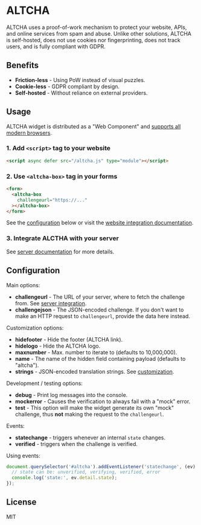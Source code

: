 # ALTCHA

ALTCHA uses a proof-of-work mechanism to protect your website, APIs, and online services from spam and abuse. Unlike other solutions, ALTCHA is self-hosted, does not use cookies nor fingerprinting, does not track users, and is fully compliant with GDPR.

## Benefits

- __Friction-less__ - Using PoW instead of visual puzzles.
- __Cookie-less__ - GDPR compliant by design.
- __Self-hosted__ - Without reliance on external providers.

## Usage

ALTCHA widget is distributed as a "Web Component" and [supports all modern browsers](https://developer.mozilla.org/en-US/docs/Web/API/Web_components#browser_compatibility).

### 1. Add `<script>` tag to your website

```html
<script async defer src="/altcha.js" type="module"></script>
```

### 2. Use `<altcha-box>` tag in your forms

```html
<form>
  <altcha-box
    challengeurl="https://..."
  ></altcha-box>  
</form>
```

See the [configuration](#configuration) below or visit the [website integration documentation](https://altcha.org/docs/website-integration).

### 3. Integrate ALCTHA with your server

See [server documentation](https://altcha.org/docs/server-integration) for more details.

## Configuration

Main options:

- __challengeurl__ - The URL of your server, where to fetch the challenge from. See [server integration](/docs/server-integration).
- __challengejson__ - The JSON-encoded challenge. If you don't want to make an HTTP request to `challengeurl`, provide the data here instead.

Customization options:

- __hidefooter__ - Hide the footer (ALTCHA link).
- __hidelogo__ - Hide the ALTCHA logo.
- __maxnumber__ - Max. number to iterate to (defaults to 10,000,000).
- __name__ - The name of the hidden field containing payload (defaults to "altcha").
- __strings__ - JSON-encoded translation strings. See [customization](/docs/widget-customization).

Development / testing options:

- __debug__ - Print log messages into the console.
- __mockerror__ - Causes the verification to always fail with a "mock" error.
- __test__ - This option will make the widget generate its own "mock" challenge, thus __not__ making the request to the `challengeurl`.

Events:

- __statechange__ - triggers whenever an internal `state` changes.
- __verified__ - triggers when the challenge is verified.

Using events:

```js
document.querySelector('#altcha').addEventListener('statechange', (ev) => {
  // state can be: unverified, verifying, verified, error
  console.log('state:', ev.detail.state);
});
```


## License

MIT

